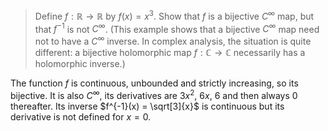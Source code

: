 > Define $f: \mathbb R \to \mathbb R$ by $f(x) = x^3$. Show that $f$ is a bijective $C^\infty$ map, but that $f^{-1}$ is not $C^\infty$. (This example shows that a bijective $C^\infty$ map need not to have a $C^\infty$ inverse. In complex analysis, the situation is quite different: a bijective holomorphic map $f: \mathbb C \to \mathbb C$ necessarily has a holomorphic inverse.)

The function $f$ is continuous, unbounded and strictly increasing, so its bijective. It is also $C^\infty$, its derivatives are $3x^2$, $6x$, $6$ and then always $0$ thereafter. Its inverse $f^{-1}(x) = \sqrt[3]{x}$ is continuous  but its derivative is not defined for $x=0$.